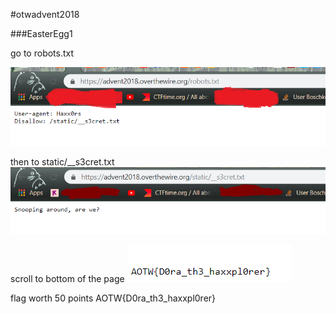 #otwadvent2018



###EasterEgg1

go to robots.txt

![Image 1](https://github.com/ScripTeaseCTF/CTF/blob/master/otwadvent2018/images/1.PNG)

then to static/__s3cret.txt
![Image 1](https://github.com/ScripTeaseCTF/CTF/blob/master/otwadvent2018/images/2.PNG)

scroll to bottom of the page 
![Image 1](https://github.com/ScripTeaseCTF/CTF/blob/master/otwadvent2018/images/3.PNG)

flag worth 50 points
AOTW{D0ra_th3_haxxpl0rer}
